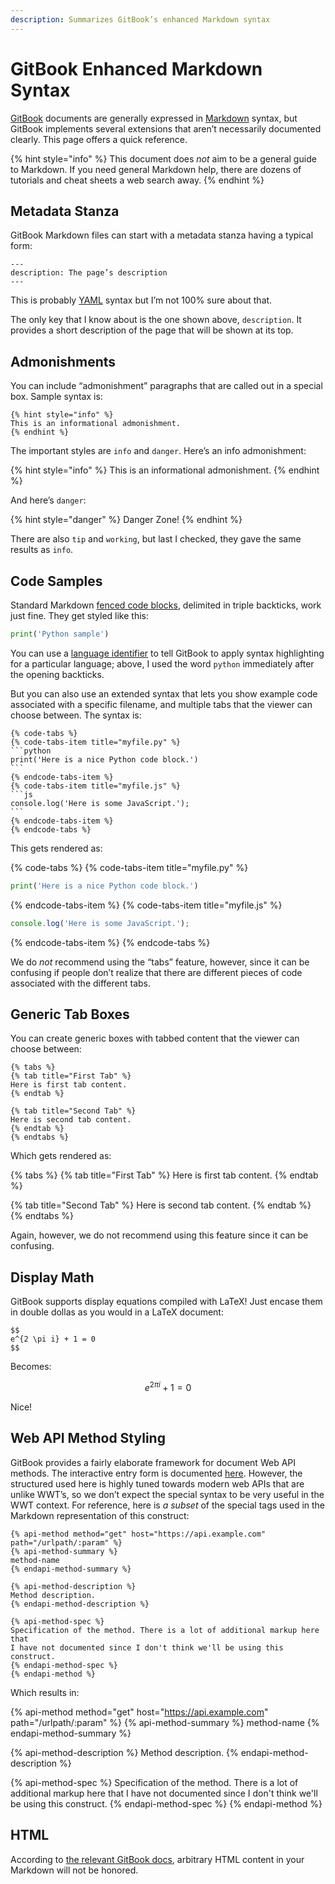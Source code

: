```yaml
---
description: Summarizes GitBook’s enhanced Markdown syntax
---
```


# GitBook Enhanced Markdown Syntax

[GitBook] documents are generally expressed in [Markdown] syntax, but GitBook
implements several extensions that aren’t necessarily documented clearly. This
page offers a quick reference.

[GitBook]: https://docs.gitbook.com/
[Markdown]: https://www.markdownguide.org/

{% hint style="info" %}
This document does *not* aim to be a general guide to Markdown. If you need
general Markdown help, there are dozens of tutorials and cheat sheets a web
search away.
{% endhint %}


## Metadata Stanza

GitBook Markdown files can start with a metadata stanza having a typical form:

```
---
description: The page’s description
---
```

This is probably [YAML] syntax but I’m not 100% sure about that.

[YAML]: https://yaml.org/

The only key that I know about is the one shown above, `description`. It
provides a short description of the page that will be shown at its top.


## Admonishments

You can include “admonishment” paragraphs that are called out in a special
box. Sample syntax is:

```
{% hint style="info" %}
This is an informational admonishment.
{% endhint %}
```

The important styles are `info` and `danger`. Here’s an info admonishment:

{% hint style="info" %}
This is an informational admonishment.
{% endhint %}

And here’s `danger`:

{% hint style="danger" %}
Danger Zone!
{% endhint %}

There are also `tip` and `working`, but last I checked, they gave the same
results as `info`.


## Code Samples

Standard Markdown
[fenced code blocks](https://help.github.com/en/articles/creating-and-highlighting-code-blocks),
delimited in triple backticks, work just fine. They get styled like this:

```python
print('Python sample')
```

You can use a
[language identifier](https://help.github.com/en/articles/creating-and-highlighting-code-blocks#syntax-highlighting)
to tell GitBook to apply syntax highlighting for a particular language; above,
I used the word `python` immediately after the opening backticks.

But you can also use an extended syntax that lets you show example code
associated with a specific filename, and multiple tabs that the viewer can
choose between. The syntax is:

    {% code-tabs %}
    {% code-tabs-item title="myfile.py" %}
    ```python
    print('Here is a nice Python code block.')
    ```
    {% endcode-tabs-item %}
    {% code-tabs-item title="myfile.js" %}
    ```js
    console.log('Here is some JavaScript.');
    ```
    {% endcode-tabs-item %}
    {% endcode-tabs %}

This gets rendered as:

{% code-tabs %}
{% code-tabs-item title="myfile.py" %}
```python
print('Here is a nice Python code block.')
```
{% endcode-tabs-item %}
{% code-tabs-item title="myfile.js" %}
```js
console.log('Here is some JavaScript.');
```
{% endcode-tabs-item %}
{% endcode-tabs %}

We do *not* recommend using the “tabs” feature, however, since it can be
confusing if people don’t realize that there are different pieces of code
associated with the different tabs.


## Generic Tab Boxes

You can create generic boxes with tabbed content that the viewer can choose
between:

```
{% tabs %}
{% tab title="First Tab" %}
Here is first tab content.
{% endtab %}

{% tab title="Second Tab" %}
Here is second tab content.
{% endtab %}
{% endtabs %}
```

Which gets rendered as:

{% tabs %}
{% tab title="First Tab" %}
Here is first tab content.
{% endtab %}

{% tab title="Second Tab" %}
Here is second tab content.
{% endtab %}
{% endtabs %}

Again, however, we do not recommend using this feature since it can be
confusing.


## Display Math

GitBook supports display equations compiled with LaTeX! Just encase them in
double dollas as you would in a LaTeX document:

```
$$
e^{2 \pi i} + 1 = 0
$$
```

Becomes:

$$
e^{2 \pi i} + 1 = 0
$$

Nice!


## Web API Method Styling

GitBook provides a fairly elaborate framework for document Web API methods.
The interactive entry form is documented
[here](https://docs.gitbook.com/content-editing/rich-content#api-methods).
However, the structured used here is highly tuned towards modern web APIs that
are unlike WWT’s, so we don’t expect the special syntax to be very useful in
the WWT context. For reference, here is *a subset* of the special tags used in
the Markdown representation of this construct:

```
{% api-method method="get" host="https://api.example.com" path="/urlpath/:param" %}
{% api-method-summary %}
method-name
{% endapi-method-summary %}

{% api-method-description %}
Method description.
{% endapi-method-description %}

{% api-method-spec %}
Specification of the method. There is a lot of additional markup here that
I have not documented since I don't think we'll be using this construct.
{% endapi-method-spec %}
{% endapi-method %}
```

Which results in:

{% api-method method="get" host="https://api.example.com" path="/urlpath/:param" %}
{% api-method-summary %}
method-name
{% endapi-method-summary %}

{% api-method-description %}
Method description.
{% endapi-method-description %}

{% api-method-spec %}
Specification of the method. There is a lot of additional markup here that
I have not documented since I don't think we'll be using this construct.
{% endapi-method-spec %}
{% endapi-method %}


## HTML

According to
[the relevant GitBook docs](https://docs.gitbook.com/integrations/github/limitations#html),
arbitrary HTML content in your Markdown will not be honored.
